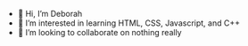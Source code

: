 - 👋 Hi, I’m Deborah
- 👀 I’m interested in learning HTML, CSS, Javascript, and C++
- 💞️ I’m looking to collaborate on nothing really
